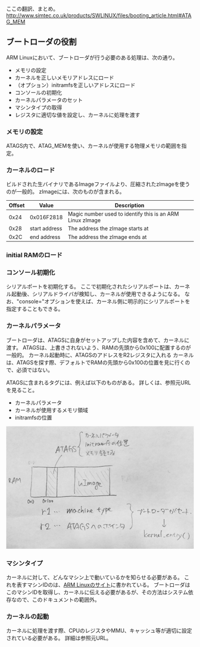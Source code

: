 ここの翻訳、まとめ。  
http://www.simtec.co.uk/products/SWLINUX/files/booting_article.html#ATAG_MEM  

## ブートローダの役割
ARM Linuxにおいて、ブートローダが行う必要のある処理は、次の通り。
* メモリの設定
* カーネルを正しいメモリアドレスにロード
* （オプション）initramfsを正しいアドレスにロード
* コンソールの初期化
* カーネルパラメータのセット
* マシンタイプの取得
* レジスタに適切な値を設定し、カーネルに処理を渡す

### メモリの設定
ATAGS内で、ATAG_MEMを使い、カーネルが使用する物理メモリの範囲を指定。

### カーネルのロード
ビルドされた生バイナリであるImageファイルより、圧縮されたzImageを使うのが一般的。
zImageには、次のものが含まれる。  

| Offset | Value | Description |
| ---- | ---- | ---- |
| 0x24 | 0x016F2818 | Magic number used to identify this is an ARM Linux zImage |
| 0x28 | start address | The address the zImage starts at |
| 0x2C | end address | The address the zImage ends at |

### initial RAMのロード

### コンソール初期化
シリアルポートを初期化する。
ここで初期化されたシリアルポートは、カーネル起動後、シリアルドライバが検知し、カーネルが使用できるようになる。
なお、"console="オプションを使えば、カーネル側に明示的にシリアルポートを指定することもできる。

### カーネルパラメータ
ブートローダは、ATAGSに自身がセットアップした内容を含めて、カーネルに渡す。
ATAGSは、上書きされないよう、RAMの先頭から0x100に配置するのが一般的。
カーネル起動時に、ATAGSのアドレスをR2レジスタに入れる
カーネルは、ATAGSを探す際、デフォルトでRAMの先頭から0x100の位置を見に行くので、必須ではない。

ATAGSに含まれるタグには、例えば以下のものがある。
詳しくは、参照元URLを見ること。
* カーネルパラメータ
* カーネルが使用するメモリ領域
* initramfsの位置

![atags](https://github.com/mozomozo101/kernel_docs/blob/edit/images/IMG_1141.jpg)

### マシンタイプ
カーネルに対して、どんなマシン上で動いているかを知らせる必要がある。
これを表すマシンIDのは、[ARM Linuxのサイト](http://www.arm.linux.org.uk/developer/machines/)に書かれている。
ブートローダはこのマシンIDを取得し、カーネルに伝える必要があるが、その方法はシステム依存なので、このドキュメントの範囲外。

### カーネルの起動
カーネルに処理を渡す際、CPUのレジスタやMMU、キャッシュ等が適切に設定されている必要がある。
詳細は参照元URL。
